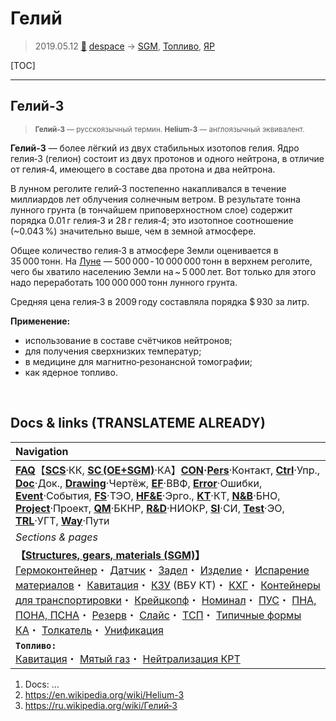 # Гелий
> 2019.05.12 [🚀](../index/index.md) [despace](index.md) → [SGM](sc.md), [Топливо](ps.md), [ЯР](nr.md)

[TOC]

---

## Гелий-3
> <small>**Гелий‑3** — русскоязычный термин. **Helium-3** — англоязычный эквивалент.</small>

**Гелий‑3** — более лёгкий из двух стабильных изотопов гелия. Ядро гелия‑3 (гелион) состоит из двух протонов и одного нейтрона, в отличие от гелия‑4, имеющего в составе два протона и два нейтрона.

В лунном реголите гелий‑3 постепенно накапливался в течение миллиардов лет облучения солнечным ветром. В результате тонна лунного грунта (в тончайшем приповерхностном слое) содержит порядка 0.01 г гелия‑3 и 28 г гелия‑4; это изотопное соотношение (~0.043 %) значительно выше, чем в земной атмосфере.

Общее количество гелия‑3 в атмосфере Земли оценивается в 35 000 тонн. На [Луне](moon.md) — 500 000 ‑ 10 000 000 тонн в верхнем реголите, чего бы хватило населению Земли на ~ 5 000 лет. Вот только для этого надо переработать 100 000 000 тонн лунного грунта.

Средняя цена гелия‑3 в 2009 году составляла порядка $ 930 за литр.

**Применение:**

   - использование в составе счётчиков нейтронов;
   - для получения сверхнизких температур;
   - в медицине для магнитно‑резонансной томографии;
   - как ядерное топливо.



<p style="page-break-after:always"> </p>

## Docs & links (TRANSLATEME ALREADY)
|Navigation|
|:-|
|**[FAQ](faq.md)**【**[SCS](scs.md)**·КК, **[SC (OE+SGM)](sc.md)**·КА】**[CON](contact.md)·[Pers](person.md)**·Контакт, **[Ctrl](control.md)**·Упр., **[Doc](doc.md)**·Док., **[Drawing](drawing.md)**·Чертёж, **[EF](ef.md)**·ВВФ, **[Error](error.md)**·Ошибки, **[Event](event.md)**·События, **[FS](fs.md)**·ТЭО, **[HF&E](hfe.md)**·Эрго., **[KT](kt.md)**·КТ, **[N&B](nnb.md)**·БНО, **[Project](project.md)**·Проект, **[QM](qm.md)**·БКНР, **[R&D](rnd.md)**·НИОКР, **[SI](si.md)**·СИ, **[Test](test.md)**·ЭО, **[TRL](trl.md)**·УГТ, **[Way](way.md)**·Пути|
|*Sections & pages*|
|**【[Structures, gears, materials (SGM)](sc.md)】**<br> [Гермоконтейнер](гермоконтейнер.md)・ [Датчик](sensor.md)・ [Задел](margin.md)・ [Изделие](unit.md)・ [Испарение материалов](matc.md)・ [Кавитация](cavitation.md)・ [КЗУ](cinu.md) (ВБУ КТ)・ [КХГ](cgs.md)・ [Контейнеры для транспортировки](ship_contain.md)・ [Крейцкопф](crosshead.md)・ [Номинал](nominal.md)・ [ПУС](lag.md)・ [ПНА, ПОНА, ПСНА](devd.md)・ [Резерв](reserve.md)・ [Слайс](слайс.md)・ [ТСП](tsp.md)・ [Типичные формы КА](sc.md)・ [Толкатель](толкатель.md)・ [Унификация](commonality.md)|
|**`Топливо:`**<br> [Кавитация](cavitation.md)・ [Мятый газ](exhsteam.md)・ [Нейтрализация КРТ](нейтрализация_крт.md)|

   1. Docs: …
   1. <https://en.wikipedia.org/wiki/Helium-3>
   1. <https://ru.wikipedia.org/wiki/Гелий‑3>

